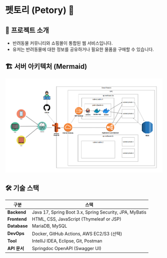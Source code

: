 # 펫토리 (Petory) 🐾



## 📌 프로젝트 소개

- 반려동물 커뮤니티와 쇼핑몰이 통합된 웹 서비스입니다.  
- 유저는 반려동물에 대한 정보를 공유하거나 필요한 물품을 구매할 수 있습니다.

## 🏗️ 서버 아키텍처 (Mermaid)
![서버 구조도](https://github.com/soncastle/shoppingmall/blob/master/src/main/resources/static/images/ui/서버구조도.PNG?raw=true)

## 🛠️ 기술 스택

| 구분        | 스택                                                         |
|-------------|--------------------------------------------------------------|
| **Backend** | Java 17, Spring Boot 3.x, Spring Security, JPA, MyBatis     |
| **Frontend**| HTML, CSS, JavaScript (Thymeleaf or JSP)                    |
| **Database**| MariaDB, MySQL                                               |
| **DevOps**  | Docker, GitHub Actions, AWS EC2/S3 (선택)                    |
| **Tool**    | IntelliJ IDEA, Eclipse, Git, Postman                         |
| **API 문서**| Springdoc OpenAPI (Swagger UI)                               |

